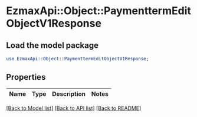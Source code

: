 # EzmaxApi::Object::PaymenttermEditObjectV1Response

## Load the model package
```perl
use EzmaxApi::Object::PaymenttermEditObjectV1Response;
```

## Properties
Name | Type | Description | Notes
------------ | ------------- | ------------- | -------------

[[Back to Model list]](../README.md#documentation-for-models) [[Back to API list]](../README.md#documentation-for-api-endpoints) [[Back to README]](../README.md)



